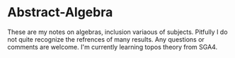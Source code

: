 # Abstract-Algebra
These are my notes on algebras, inclusion variaous of subjects. Pitfully I do not quite recognize the refrences of many results. Any questions or comments are welcome. I'm currently learning topos theory from SGA4.
